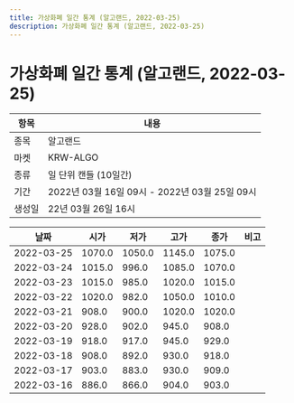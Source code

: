 ```yaml
---
title: 가상화폐 일간 통계 (알고랜드, 2022-03-25)
description: 가상화폐 일간 통계 (알고랜드, 2022-03-25)
---
```


가상화폐 일간 통계 (알고랜드, 2022-03-25)
===

|항목|내용|
|--|--|
|종목|알고랜드|
|마켓|KRW-ALGO|
|종류|일 단위 캔들 (10일간)|
|기간|2022년 03월 16일 09시 - 2022년 03월 25일 09시|
|생성일|22년 03월 26일 16시|


|날짜|시가|저가|고가|종가|비고|
|--|--|--|--|--|--|
|2022-03-25|1070.0|1050.0|1145.0|1075.0|    |
|2022-03-24|1015.0|996.0|1085.0|1070.0|    |
|2022-03-23|1015.0|985.0|1020.0|1015.0|    |
|2022-03-22|1020.0|982.0|1050.0|1010.0|    |
|2022-03-21|908.0|900.0|1020.0|1020.0|    |
|2022-03-20|928.0|902.0|945.0|908.0|    |
|2022-03-19|918.0|917.0|945.0|929.0|    |
|2022-03-18|908.0|892.0|930.0|918.0|    |
|2022-03-17|903.0|883.0|930.0|909.0|    |
|2022-03-16|886.0|866.0|904.0|903.0|    |
